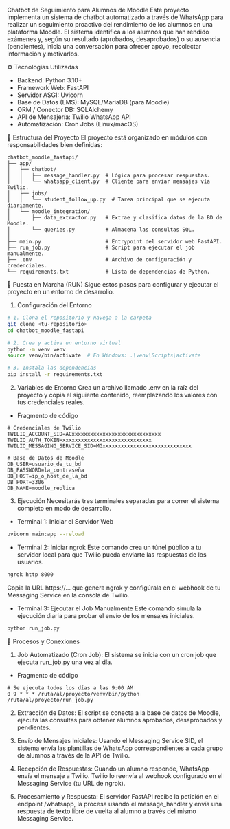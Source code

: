 Chatbot de Seguimiento para Alumnos de Moodle
Este proyecto implementa un sistema de chatbot automatizado a través de WhatsApp para realizar un seguimiento proactivo del rendimiento de los alumnos en una plataforma Moodle. El sistema identifica a los alumnos que han rendido exámenes y, según su resultado (aprobados, desaprobados) o su ausencia (pendientes), inicia una conversación para ofrecer apoyo, recolectar información y motivarlos.

⚙️ Tecnologías Utilizadas
* Backend: Python 3.10+
* Framework Web: FastAPI
* Servidor ASGI: Uvicorn
* Base de Datos (LMS): MySQL/MariaDB (para Moodle)
* ORM / Conector DB: SQLAlchemy
* API de Mensajería: Twilio WhatsApp API
* Automatización: Cron Jobs (Linux/macOS)

📂 Estructura del Proyecto
El proyecto está organizado en módulos con responsabilidades bien definidas:

```text
chatbot_moodle_fastapi/
├── app/
│   ├── chatbot/
│   │   ├── message_handler.py  # Lógica para procesar respuestas.
│   │   └── whatsapp_client.py  # Cliente para enviar mensajes vía Twilio.
│   ├── jobs/
│   │   └── student_follow_up.py  # Tarea principal que se ejecuta diariamente.
│   └── moodle_integration/
│       ├── data_extractor.py   # Extrae y clasifica datos de la BD de Moodle.
│       └── queries.py          # Almacena las consultas SQL.
│
├── main.py                     # Entrypoint del servidor web FastAPI.
├── run_job.py                  # Script para ejecutar el job manualmente.
├── .env                        # Archivo de configuración y credenciales.
└── requirements.txt            # Lista de dependencias de Python.
```

🚀 Puesta en Marcha (RUN)
Sigue estos pasos para configurar y ejecutar el proyecto en un entorno de desarrollo.

1. Configuración del Entorno
```Bash
# 1. Clona el repositorio y navega a la carpeta
git clone <tu-repositorio>
cd chatbot_moodle_fastapi

# 2. Crea y activa un entorno virtual
python -m venv venv
source venv/bin/activate  # En Windows: .\venv\Scripts\activate

# 3. Instala las dependencias
pip install -r requirements.txt
```

2. Variables de Entorno
Crea un archivo llamado .env en la raíz del proyecto y copia el siguiente contenido, reemplazando los valores con tus credenciales reales.

* Fragmento de código
```text
# Credenciales de Twilio
TWILIO_ACCOUNT_SID=ACxxxxxxxxxxxxxxxxxxxxxxxxxxxxx
TWILIO_AUTH_TOKEN=xxxxxxxxxxxxxxxxxxxxxxxxxxxxx
TWILIO_MESSAGING_SERVICE_SID=MGxxxxxxxxxxxxxxxxxxxxxxxxxxxxx

# Base de Datos de Moodle
DB_USER=usuario_de_tu_bd
DB_PASSWORD=la_contraseña
DB_HOST=ip_o_host_de_la_bd
DB_PORT=3306
DB_NAME=moodle_replica
```

3. Ejecución
Necesitarás tres terminales separadas para correr el sistema completo en modo de desarrollo.

* Terminal 1: Iniciar el Servidor Web

```Bash
uvicorn main:app --reload
```
* Terminal 2: Iniciar ngrok
Este comando crea un túnel público a tu servidor local para que Twilio pueda enviarte las respuestas de los usuarios.

```Bash
ngrok http 8000
```
Copia la URL https://... que genera ngrok y configúrala en el webhook de tu Messaging Service en la consola de Twilio.

* Terminal 3: Ejecutar el Job Manualmente
Este comando simula la ejecución diaria para probar el envío de los mensajes iniciales.

```Bash
python run_job.py
```
🔄 Procesos y Conexiones
1. Job Automatizado (Cron Job): El sistema se inicia con un cron job que ejecuta run_job.py una vez al día.

* Fragmento de código
```text
# Se ejecuta todos los días a las 9:00 AM
0 9 * * * /ruta/al/proyecto/venv/bin/python /ruta/al/proyecto/run_job.py
```

2. Extracción de Datos: El script se conecta a la base de datos de Moodle, ejecuta las consultas para obtener alumnos aprobados, desaprobados y pendientes.

3. Envío de Mensajes Iniciales: Usando el Messaging Service SID, el sistema envía las plantillas de WhatsApp correspondientes a cada grupo de alumnos a través de la API de Twilio.

4. Recepción de Respuestas: Cuando un alumno responde, WhatsApp envía el mensaje a Twilio. Twilio lo reenvía al webhook configurado en el Messaging Service (tu URL de ngrok).

5. Procesamiento y Respuesta: El servidor FastAPI recibe la petición en el endpoint /whatsapp, la procesa usando el message_handler y envía una respuesta de texto libre de vuelta al alumno a través del mismo Messaging Service.
